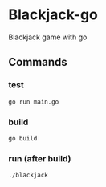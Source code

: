 # Blackjack-go
Blackjack game with go

## Commands
### test
    go run main.go
### build
    go build
### run (after build)
    ./blackjack
